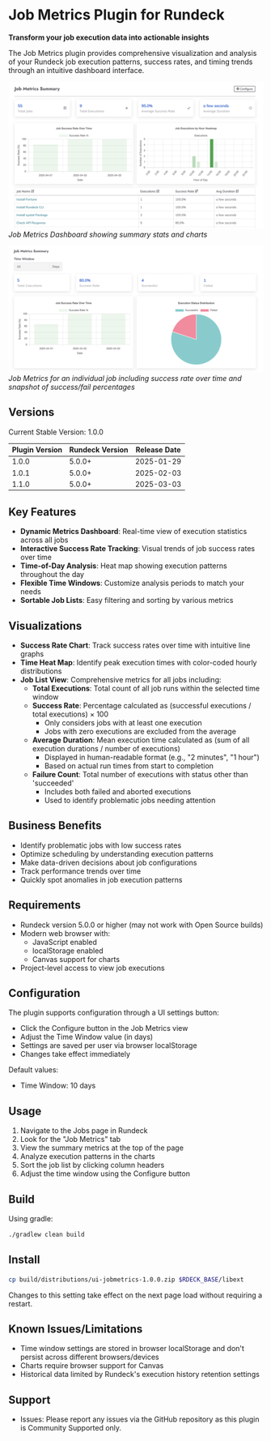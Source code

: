 # Job Metrics Plugin for Rundeck

**Transform your job execution data into actionable insights**

The Job Metrics plugin provides comprehensive visualization and analysis of your Rundeck job execution patterns, success rates, and timing trends through an intuitive dashboard interface.

![Job Metrics Dashboard](docs/images/alljobsummary.png)
*Job Metrics Dashboard showing summary stats and charts*

![Job Metrics Per Job](docs/images/job-stats.png)
*Job Metrics for an individual job including success rate over time and snapshot of success/fail percentages*

## Versions

Current Stable Version: 1.0.0

| Plugin Version | Rundeck Version | Release Date |
|----|----|----|
| 1.0.0    | 5.0.0+    | 2025-01-29   |
| 1.0.1    | 5.0.0+    | 2025-02-03   |
| 1.1.0    | 5.0.0+    | 2025-03-03   |

## Key Features

- **Dynamic Metrics Dashboard**: Real-time view of execution statistics across all jobs
- **Interactive Success Rate Tracking**: Visual trends of job success rates over time
- **Time-of-Day Analysis**: Heat map showing execution patterns throughout the day
- **Flexible Time Windows**: Customize analysis periods to match your needs
- **Sortable Job Lists**: Easy filtering and sorting by various metrics

## Visualizations

- **Success Rate Chart**: Track success rates over time with intuitive line graphs
- **Time Heat Map**: Identify peak execution times with color-coded hourly distributions
- **Job List View**: Comprehensive metrics for all jobs including:
  - **Total Executions**: Total count of all job runs within the selected time window
  - **Success Rate**: Percentage calculated as (successful executions / total executions) × 100
    - Only considers jobs with at least one execution
    - Jobs with zero executions are excluded from the average
  - **Average Duration**: Mean execution time calculated as (sum of all execution durations / number of executions)
    - Displayed in human-readable format (e.g., "2 minutes", "1 hour")
    - Based on actual run times from start to completion
  - **Failure Count**: Total number of executions with status other than 'succeeded'
    - Includes both failed and aborted executions
    - Used to identify problematic jobs needing attention

## Business Benefits

- Identify problematic jobs with low success rates
- Optimize scheduling by understanding execution patterns
- Make data-driven decisions about job configurations
- Track performance trends over time
- Quickly spot anomalies in job execution patterns

## Requirements

- Rundeck version 5.0.0 or higher  (may not work with Open Source builds)
- Modern web browser with:
  - JavaScript enabled
  - localStorage enabled
  - Canvas support for charts
- Project-level access to view job executions

## Configuration

The plugin supports configuration through a UI settings button:
- Click the Configure button in the Job Metrics view
- Adjust the Time Window value (in days)
- Settings are saved per user via browser localStorage
- Changes take effect immediately

Default values:
- Time Window: 10 days

## Usage

1. Navigate to the Jobs page in Rundeck
2. Look for the "Job Metrics" tab
3. View the summary metrics at the top of the page
4. Analyze execution patterns in the charts
5. Sort the job list by clicking column headers
6. Adjust the time window using the Configure button

## Build

Using gradle:

```bash
./gradlew clean build
```

## Install

```bash
cp build/distributions/ui-jobmetrics-1.0.0.zip $RDECK_BASE/libext
```

Changes to this setting take effect on the next page load without requiring a restart.

## Known Issues/Limitations

- Time window settings are stored in browser localStorage and don't persist across different browsers/devices
- Charts require browser support for Canvas
- Historical data limited by Rundeck's execution history retention settings

## Support

- Issues: Please report any issues via the GitHub repository as this plugin is Community Supported only.